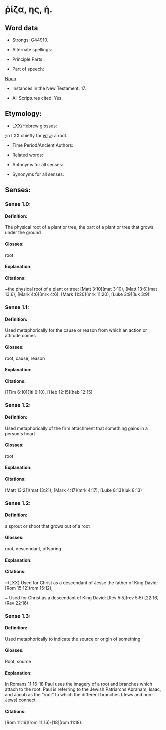 # ῥίζα, ης, ἡ. 

<!-- Status: S3= Needs 2nd review -->
<!-- Lexica used for edits: BDAG LN FFM BN LSJM MM   -->

## Word data

* Strongs: G44910.

* Alternate spellings:


* Principle Parts: 


* Part of speech: 

[Noun](http://ugg.readthedocs.io/en/latest/noun.html).

* Instances in the New Testament: 17.

* All Scriptures cited: Yes.

## Etymology: 


* LXX/Hebrew glosses: 

;in LXX chiefly for [שֹׁ֫רֶשׁ](//en-uhal/H8328): a root. 

* Time Period/Ancient Authors: 


* Related words: 

* Antonyms for all senses:

* Synonyms for all senses: 


## Senses: 


### Sense  1.0: 

#### Definition: 

The physical root of a plant or tree, the part of a plant or tree that grows under the ground

#### Glosses: 

root

#### Explanation: 


#### Citations: 

~the physical root of a plant or tree: [Matt 3:10](mat 3:10), [Matt 13:6](mat 13:6), [Mark 4:6](mrk 4:6),  [Mark 11:20](mrk 11:20), [Luke 3:9](luk 3:9)

### Sense  1.1: 

#### Definition: 

Used metaphorically for the cause or reason from which an action or attitude comes

#### Glosses: 

root, cause, reason

#### Explanation: 


#### Citations: 

[1Tim 6:10](1ti 6:10), [Heb 12:15](heb 12:15)

### Sense  1.2: 

#### Definition: 

Used metaphorically of the firm attachment that something gains in a person's heart

#### Glosses:

root

#### Explanation:


#### Citations: 

[Matt 13:21](mat 13:21), [Mark 4:17](mrk 4:17), [Luke 8:13](luk 8:13)

### Sense  1.2: 

#### Definition: 

a sprout or shoot that grows out of a root

#### Glosses: 

root, descendant, offspring

#### Explanation: 

#### Citations: 

~(LXX) Used for Christ as a descendant of Jesse the father of King David: [Rom 15:12](rom 15:12), 

~ Used for Christ as a descendant of King David: [Rev 5:5](rev 5:5) [22:16](Rev 22:16)

### Sense  1.3: 

#### Definition: 

Used metaphorically to indicate the source or origin of something

#### Glosses: 

Root, source

#### Explanation: 

In Romans 11:16-18 Paul uses the imagery of a root and branches which attach to the root. Paul is referring to the Jewish Patriarchs Abraham, Isaac, and Jacob as the “root” to which the different branches (Jews and non-Jews) connect

#### Citations: 

[Rom 11:16](rom 11:16)-[18](rom 11:18).


